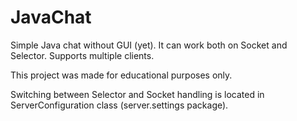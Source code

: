 # JavaChat
Simple Java chat without GUI (yet). It can work both on Socket and Selector. Supports multiple clients.   

This project was made for educational purposes only. 

Switching between Selector and Socket handling is located in ServerConfiguration class (server.settings package). 
